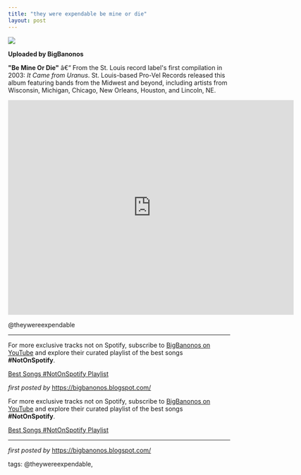 ```yaml
---
title: "they were expendable be mine or die"
layout: post
---
```

 <!-- They Were Expendable -->
<img src="https://i.discogs.com/pzt7vfWmaflqOZKrovX5lz5jfDdHdxYuW-lHK0ZHTfU/rs:fit/g:sm/q:90/h:192/w:195/czM6Ly9kaXNjb2dz/LWRhdGFiYXNlLWlt/YWdlcy9SLTQxNTc0/NzItMTM1NzIxMjc0/Ni05NDAwLnBuZw.jpeg" /> <p><strong>Uploaded by BigBanonos</strong></p> <p><strong>"Be Mine Or Die"</strong> â€“ From the St. Louis record label's first compilation in 2003: <em>It Came from Uranus</em>. St. Louis-based Pro-Vel Records released this album featuring bands from the Midwest and beyond, including artists from Wisconsin, Michigan, Chicago, New Orleans, Houston, and Lincoln, NE.</p> <iframe width="648" height="486" src="https://www.youtube.com/embed/LgkrAsk1On8" title="They Were Expendable - Be Mine Or Die" frameborder="0" allow="accelerometer; autoplay; clipboard-write; encrypted-media; gyroscope; picture-in-picture; web-share" referrerpolicy="strict-origin-when-cross-origin" allowfullscreen></iframe> <p>@theywereexpendable</p> <hr /> <!-- Footer -->
<p>For more exclusive tracks not on Spotify, subscribe to <a href="https://www.youtube.com/@BigBanonos" target="_blank">BigBanonos on YouTube</a> and explore their curated playlist of the best songs <strong>#NotOnSpotify</strong>.</p> <p><a href="https://www.youtube.com/playlist?list=PLtuNtuTatqI0kFahUCbtbfenC_ET5O_tr" target="_blank">Best Songs #NotOnSpotify Playlist</a></p> <p><em>first posted by</em> <a href="https://bigbanonos.blogspot.com/" rel="noopener" target="_new">https://bigbanonos.blogspot.com/</a></p> 

<!--Subscribe and Playlist Links-->
<div>
    <p>For more exclusive tracks not on Spotify, subscribe to <a href="https://www.youtube.com/@BigBanonos" target="_blank">BigBanonos on YouTube</a> and explore their curated playlist of the best songs <strong>#NotOnSpotify</strong>.</p>
    <p><a href="https://www.youtube.com/playlist?list=PLtuNtuTatqI0kFahUCbtbfenC_ET5O_tr" target="_blank">Best Songs #NotOnSpotify Playlist<br /></a></p></div>

<hr />

<p><em>first posted by</em> <a href="https://bigbanonos.blogspot.com/" rel="noopener" target="_new">https://bigbanonos.blogspot.com/</a></p>

<p>tags: @theywereexpendable,</p>
